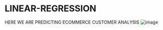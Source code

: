# LINEAR-REGRESSION
HERE WE ARE PREDICTING ECOMMERCE CUSTOMER ANALYSIS
![image](https://user-images.githubusercontent.com/100261044/171842340-12907fa4-f1cc-4e05-9349-30f6198fac35.png)
